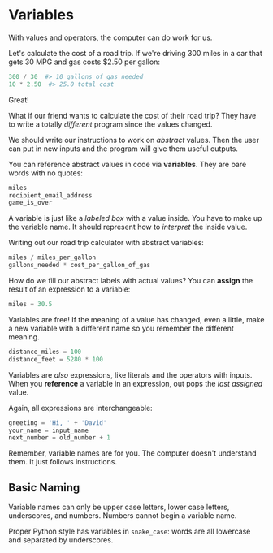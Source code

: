 # Variables
With values and operators, the computer can do work for us.

Let's calculate the cost of a road trip.
If we're driving 300 miles in a car that gets 30 MPG and gas costs $2.50 per gallon:
```python
300 / 30  #> 10 gallons of gas needed
10 * 2.50  #> 25.0 total cost
```
Great!

What if our friend wants to calculate the cost of their road trip?
They have to write a totally _different_ program since the values changed.

We should write our instructions to work on _abstract_ values.
Then the user can put in new inputs and the program will give them useful outputs.

You can reference abstract values in code via **variables**.
They are bare words with no quotes:
```python
miles
recipient_email_address
game_is_over
```

A variable is just like a _labeled box_ with a value inside.
You have to make up the variable name.
It should represent how to _interpret_ the inside value.

Writing out our road trip calculator with abstract variables:
```python
miles / miles_per_gallon
gallons_needed * cost_per_gallon_of_gas
```

How do we fill our abstract labels with actual values?
You can **assign** the result of an expression to a variable:
```python
miles = 30.5
```

Variables are free!
If the meaning of a value has changed, even a little, make a new variable with a different name so you remember the different meaning.
```python
distance_miles = 100
distance_feet = 5280 * 100
```

Variables are _also_ expressions, like literals and the operators with inputs.
When you **reference** a variable in an expression, out pops the _last assigned_ value.

Again, all expressions are interchangeable:
```python
greeting = 'Hi, ' + 'David'
your_name = input_name
next_number = old_number + 1
```

Remember, variable names are for you.
The computer doesn't understand them.
It just follows instructions.

## Basic Naming
Variable names can only be upper case letters, lower case letters, underscores, and numbers.
Numbers cannot begin a variable name.

Proper Python style has variables in `snake_case`:
words are all lowercase and separated by underscores.
